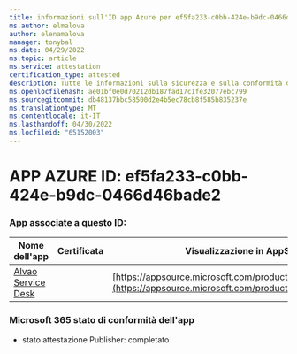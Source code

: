 ```yaml
---
title: informazioni sull'ID app Azure per ef5fa233-c0bb-424e-b9dc-0466d46bade2
ms.author: elmalova
author: elenamalova
manager: tonybal
ms.date: 04/29/2022
ms.topic: article
ms.service: attestation
certification_type: attested
description: Tutte le informazioni sulla sicurezza e sulla conformità disponibili per ef5fa233-c0bb-424e-b9dc-0466d46bade2.
ms.openlocfilehash: ae01bf0e0d70212db187fad17c1fe32077ebc799
ms.sourcegitcommit: db48137bbc58500d2e4b5ec78cb8f585b835237e
ms.translationtype: MT
ms.contentlocale: it-IT
ms.lasthandoff: 04/30/2022
ms.locfileid: "65152003"
---
```

# <a name="azure-app-id-ef5fa233-c0bb-424e-b9dc-0466d46bade2"></a>APP AZURE ID: ef5fa233-c0bb-424e-b9dc-0466d46bade2


### <a name="apps-associated-with-this-id"></a>App associate a questo ID:
| **Nome dell'app** | **Certificata** | **Visualizzazione in AppSource** |
|--------------|---------------|-----------------------|
| [Alvao Service Desk](../forward/WA200002488.md) |  | [https://appsource.microsoft.com/product/office/WA200002488](https://appsource.microsoft.com/product/office/WA200002488) |

### <a name="microsoft-365-app-compliance-status"></a>Microsoft 365 stato di conformità dell'app
- stato attestazione Publisher: completato
